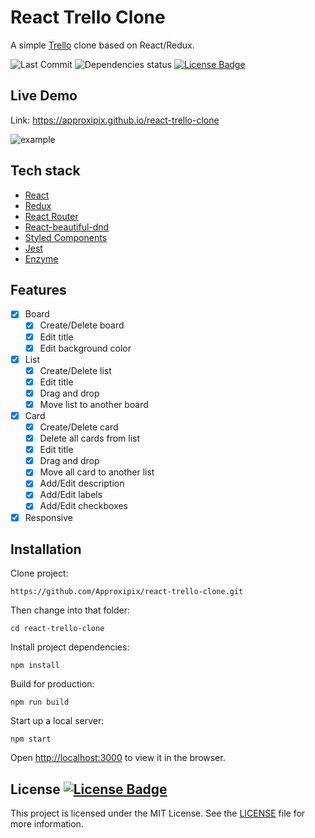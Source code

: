# React Trello Clone
A simple [Trello](https://trello.com/) clone based on React/Redux.
<div>
  <img alt="Last Commit" src="https://img.shields.io/github/last-commit/approxipix/react-trello-clone?color=2b9348">
  <img src="https://img.shields.io/depfu/approxipix/react-trello-clone" alt="Dependencies status" />
  <a href="https://github.com/approxipix/react-trello-clone/blob/master/LICENSE">
    <img src="https://img.shields.io/github/license/elangosundar/awesome-README-templates?color=2b9348" alt="License Badge"/>
  </a>
</div>

## Live Demo
Link: https://approxipix.github.io/react-trello-clone

![example](https://github.com/Approxipix/react-trello-clone/blob/master/example.gif?raw=true)

## Tech stack
* [React](https://github.com/facebook/react)
* [Redux](https://github.com/reactjs/redux)
* [React Router](https://github.com/ReactTraining/react-router)
* [React-beautiful-dnd](https://github.com/atlassian/react-beautiful-dnd)
* [Styled Components](https://github.com/styled-components/styled-components)
* [Jest](https://github.com/facebook/jest)
* [Enzyme](https://github.com/enzymejs/enzyme)

## Features
- [x] Board
  - [x] Create/Delete board
  - [x] Edit title
  - [x] Edit background color
- [x] List
  - [x] Create/Delete list
  - [x] Edit title
  - [x] Drag and drop
  - [x] Move list to another board
- [x] Card
  - [x] Create/Delete card
  - [x] Delete all cards from list
  - [x] Edit title
  - [x] Drag and drop
  - [x] Move all card to another list
  - [x] Add/Edit description
  - [x] Add/Edit labels
  - [x] Add/Edit checkboxes
- [x] Responsive

## Installation
Clone project:
```shell
https://github.com/Approxipix/react-trello-clone.git
```

Then change into that folder:
```shell
cd react-trello-clone
```

Install project dependencies:
```shell
npm install
```

Build for production:
```shell
npm run build
```

Start up a local server:
```shell
npm start
```

Open [http://localhost:3000](http://localhost:3000) to view it in the browser.

## License  <a href="https://github.com/approxipix/react-trello-clone/blob/master/LICENSE"><img src="https://img.shields.io/github/license/elangosundar/awesome-README-templates?color=2b9348" alt="License Badge"/></a>
This project is licensed under the MIT License. See the [LICENSE](https://github.com/approxipix/react-trello-clone/blob/master/LICENSE) file for more information.


